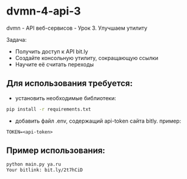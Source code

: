# dvmn-4-api-3
dvmn - API веб-сервисов - Урок 3. Улучшаем утилиту

Задача:
* Получить доступ к API bit.ly
* Создайте консольную утилиту, сокращающую ссылки
* Научите её считать переходы

## Для использования требуется:
* установить необходимые библиотеки:
```bash
pip install -r requirements.txt
```
* добавить файл .env, содержащий api-token сайта bitly. пример:
```
TOKEN=<api-token>
```
## Пример использования:
```bash
python main.py ya.ru
Your bitlink: bit.ly/2t7hCiD
```

